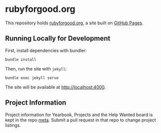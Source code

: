 # rubyforgood.org

This repository holds [rubyforgood.org](http://rubyforgood.org), a site built on [GitHub Pages](https://pages.github.com/).

## Running Locally for Development

First, install dependencies with bundler:

```
bundle install
```

Then, run the site with `jekyll`:

```
bundle exec jekyll serve
```

The site will be available at [http://localhost:4000](http://localhost:4000).

## Project Information

Project information for Yearbook, Projects and the Help Wanted board is kept in the repo
[meta](https://github.com/rubyforgood/meta).   Submit a pull request in that repo
to change project listings.
